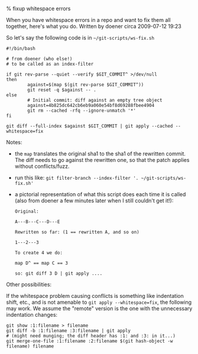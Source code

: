 % fixup whitespace errors

When you have whitespace errors in a repo and want to fix them all together,
here's what you do.  Written by doener circa 2009-07-12 19:23

So let's say the following code is in `~/git-scripts/ws-fix.sh`

    #!/bin/bash

    # from doener (who else!)
    # to be called as an index-filter

    if git rev-parse --quiet --verify $GIT_COMMIT^ >/dev/null
    then
            against=$(map $(git rev-parse $GIT_COMMIT^))
            git reset -q $against -- .
    else
            # Initial commit: diff against an empty tree object
            against=4b825dc642cb6eb9a060e54bf8d69288fbee4904
            git rm --cached -rfq --ignore-unmatch '*'
    fi

    git diff --full-index $against $GIT_COMMIT | git apply --cached --whitespace=fix

Notes:

  * the `map` translates the original sha1 to the sha1 of the rewritten
    commit.  The diff needs to go against the rewritten one, so that the patch
    applies without conflicts/fuzz.

  * run this like: `git filter-branch --index-filter '. ~/git-scripts/ws-fix.sh'`

  * a pictorial representation of what this script does each time it is
    called (also from doener a few minutes later when I still couldn't get
    it!):

        Original:

        A---B---C---D---E

        Rewritten so far: (1 == rewritten A, and so on)

        1---2---3

        To create 4 we do:

        map D^ == map C == 3

        so: git diff 3 D | git apply ....

Other possibilities:

If the whitespace problem causing conflicts is something like indentation
shift, etc., and is not amenable to `git apply --whitespace=fix`, the
following may work.  We assume the "remote" version is the one with the
unnecessary indentation changes:

    git show :1:filename > filename
    git diff -b :1:filename :3:filename | git apply
    # (might need munging; the diff header has :1: and :3: in it...)
    git merge-one-file :1:filename :2:filename $(git hash-object -w filename) filename
